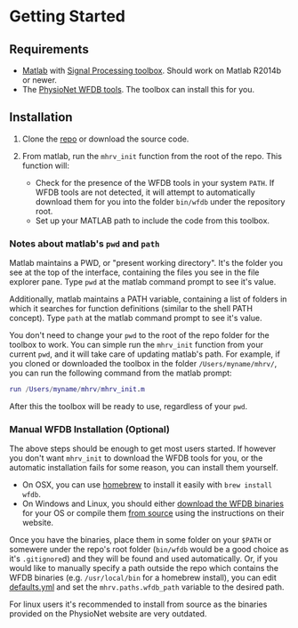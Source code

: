 # Getting Started


## Requirements

* [Matlab](https://www.mathworks.com/products/matlab.html) with [Signal
  Processing toolbox](https://www.mathworks.com/products/signal.html). Should
  work on Matlab R2014b or newer.
* The [PhysioNet WFDB tools](https://www.physionet.org/physiotools/wfdb.shtml).
  The toolbox can install this for you.

## Installation

1. Clone the [repo](https://github.com/avivrosenberg/mhrv) or download the source code.

2. From matlab, run the `mhrv_init` function from the root of the repo. This
   function will:

    * Check for the presence of the WFDB tools in your system `PATH`. If WFDB
      tools are not detected, it will attempt to automatically download them for
      you into the folder `bin/wfdb` under the repository root.
    * Set up your MATLAB path to include the code from this toolbox.

### Notes about matlab's `pwd` and `path`

Matlab maintains a PWD, or "present working directory". It's the folder you see
at the top of the interface, containing the files you see in the file explorer
pane. Type `pwd` at the matlab command prompt to see it's value.

Additionally, matlab maintains a PATH variable, containing a list of folders in
which it searches for function definitions (similar to the shell PATH concept).
Type `path` at the matlab command prompt to see it's value.

You don't need to change your `pwd` to the root of the repo folder for the
toolbox to work. You can simple run the `mhrv_init` function from your current
`pwd`, and it will take care of updating matlab's path. For example, if you
cloned or downloaded the toolbox in the folder `/Users/myname/mhrv/`, you can
run the following command from the matlab prompt:

```matlab
run /Users/myname/mhrv/mhrv_init.m
```

After this the toolbox will be ready to use, regardless of your `pwd`.

### Manual WFDB Installation (Optional)

The above steps should be enough to get most users started. If however you
don't want `mhrv_init` to download the WFDB tools for you, or the automatic
installation fails for some reason, you can install them yourself.

  * On OSX, you can use [homebrew](http://brew.sh) to install it easily with
   `brew install wfdb`.
  * On Windows and Linux, you should either [download the WFDB
    binaries](https://physionet.org/physiotools/binaries/)
    for your OS or compile them [from
    source](https://physionet.org/physiotools/wfdb.shtml#downloading)
    using the instructions on their website.

Once you have the binaries, place them in some folder on your `$PATH` or
somewere under the repo's root folder (`bin/wfdb` would be a good choice as it's
`.gitignore`d) and they will be found and used automatically. Or, if you would
like to manually specify a path outside the repo which contains the WFDB
binaries (e.g. `/usr/local/bin` for a homebrew install), you can edit
[defaults.yml](https://github.com/avivrosenberg/mhrv/blob/master/cfg/defaults.yml)
and set the `mhrv.paths.wfdb_path` variable to the desired path.

For linux users it's recommended to install from source as the binaries provided
on the PhysioNet website are very outdated.
